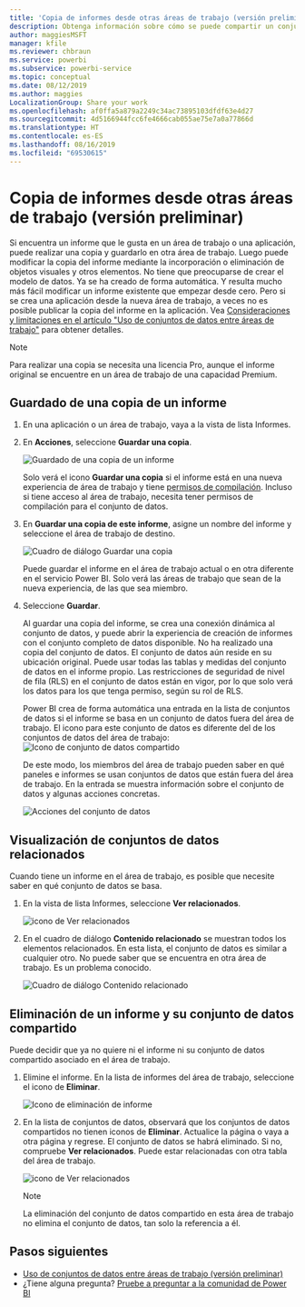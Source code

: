 ```yaml
---
title: 'Copia de informes desde otras áreas de trabajo (versión preliminar): Power BI'
description: Obtenga información sobre cómo se puede compartir un conjunto de datos con usuarios en toda la organización. Después, podrán crear informes basados en el conjunto de datos en sus propias áreas de trabajo.
author: maggiesMSFT
manager: kfile
ms.reviewer: chbraun
ms.service: powerbi
ms.subservice: powerbi-service
ms.topic: conceptual
ms.date: 08/12/2019
ms.author: maggies
LocalizationGroup: Share your work
ms.openlocfilehash: af0ffa5a879a2249c34ac73895103dfdf63e4d27
ms.sourcegitcommit: 4d5166944fcc6fe4666cab055ae75e7a0a77866d
ms.translationtype: HT
ms.contentlocale: es-ES
ms.lasthandoff: 08/16/2019
ms.locfileid: "69530615"
---
```

# <a name="copy-reports-from-other-workspaces-preview"></a>Copia de informes desde otras áreas de trabajo (versión preliminar)

Si encuentra un informe que le gusta en un área de trabajo o una aplicación, puede realizar una copia y guardarlo en otra área de trabajo. Luego puede modificar la copia del informe mediante la incorporación o eliminación de objetos visuales y otros elementos. No tiene que preocuparse de crear el modelo de datos. Ya se ha creado de forma automática. Y resulta mucho más fácil modificar un informe existente que empezar desde cero. Pero si se crea una aplicación desde la nueva área de trabajo, a veces no es posible publicar la copia del informe en la aplicación. Vea [Consideraciones y limitaciones en el artículo "Uso de conjuntos de datos entre áreas de trabajo"](service-datasets-across-workspaces.md#considerations-and-limitations) para obtener detalles.

> [!NOTE]
> Para realizar una copia se necesita una licencia Pro, aunque el informe original se encuentre en un área de trabajo de una capacidad Premium.

## <a name="save-a-copy-of-a-report"></a>Guardado de una copia de un informe

1. En una aplicación o un área de trabajo, vaya a la vista de lista Informes.

1. En **Acciones**, seleccione **Guardar una copia**.

    ![Guardado de una copia de un informe](media/service-datasets-copy-reports/power-bi-dataset-save-report-copy.png)

    Solo verá el icono **Guardar una copia** si el informe está en una nueva experiencia de área de trabajo y tiene [permisos de compilación](service-datasets-build-permissions.md#build-permissions-for-shared-datasets). Incluso si tiene acceso al área de trabajo, necesita tener permisos de compilación para el conjunto de datos.

3. En **Guardar una copia de este informe**, asigne un nombre del informe y seleccione el área de trabajo de destino.

    ![Cuadro de diálogo Guardar una copia](media/service-datasets-copy-reports/power-bi-dataset-save-report.png)

    Puede guardar el informe en el área de trabajo actual o en otra diferente en el servicio Power BI. Solo verá las áreas de trabajo que sean de la nueva experiencia, de las que sea miembro.
  
4. Seleccione **Guardar**.

    Al guardar una copia del informe, se crea una conexión dinámica al conjunto de datos, y puede abrir la experiencia de creación de informes con el conjunto completo de datos disponible. No ha realizado una copia del conjunto de datos. El conjunto de datos aún reside en su ubicación original. Puede usar todas las tablas y medidas del conjunto de datos en el informe propio. Las restricciones de seguridad de nivel de fila (RLS) en el conjunto de datos están en vigor, por lo que solo verá los datos para los que tenga permiso, según su rol de RLS.

    Power BI crea de forma automática una entrada en la lista de conjuntos de datos si el informe se basa en un conjunto de datos fuera del área de trabajo. El icono para este conjunto de datos es diferente del de los conjuntos de datos del área de trabajo: ![Icono de conjunto de datos compartido](media/service-datasets-discover-across-workspaces/power-bi-shared-dataset-icon.png)


    De este modo, los miembros del área de trabajo pueden saber en qué paneles e informes se usan conjuntos de datos que están fuera del área de trabajo. En la entrada se muestra información sobre el conjunto de datos y algunas acciones concretas.

    ![Acciones del conjunto de datos](media/service-datasets-across-workspaces/power-bi-dataset-actions.png)

## <a name="view-related-datasets"></a>Visualización de conjuntos de datos relacionados

Cuando tiene un informe en el área de trabajo, es posible que necesite saber en qué conjunto de datos se basa.

1. En la vista de lista Informes, seleccione **Ver relacionados**.

    ![icono de Ver relacionados](media/service-datasets-copy-reports/power-bi-dataset-view-related.png)

1. En el cuadro de diálogo **Contenido relacionado** se muestran todos los elementos relacionados. En esta lista, el conjunto de datos es similar a cualquier otro. No puede saber que se encuentra en otra área de trabajo. Es un problema conocido.
 
    ![Cuadro de diálogo Contenido relacionado](media/service-datasets-copy-reports/power-bi-dataset-related.png)

## <a name="delete-a-report-and-its-shared-dataset"></a>Eliminación de un informe y su conjunto de datos compartido

Puede decidir que ya no quiere ni el informe ni su conjunto de datos compartido asociado en el área de trabajo.

1. Elimine el informe. En la lista de informes del área de trabajo, seleccione el icono de **Eliminar**.

    ![Icono de eliminación de informe](media/service-datasets-across-workspaces/power-bi-datasets-delete-report.png)

2. En la lista de conjuntos de datos, observará que los conjuntos de datos compartidos no tienen iconos de **Eliminar**. Actualice la página o vaya a otra página y regrese. El conjunto de datos se habrá eliminado. Si no, compruebe **Ver relacionados**. Puede estar relacionadas con otra tabla del área de trabajo.

    ![icono de Ver relacionados](media/service-datasets-across-workspaces/power-bi-dataset-view-related-icon.png)

    > [!NOTE]
    > La eliminación del conjunto de datos compartido en esta área de trabajo no elimina el conjunto de datos, tan solo la referencia a él.


## <a name="next-steps"></a>Pasos siguientes

- [Uso de conjuntos de datos entre áreas de trabajo (versión preliminar)](service-datasets-across-workspaces.md)
- ¿Tiene alguna pregunta? [Pruebe a preguntar a la comunidad de Power BI](http://community.powerbi.com/)
